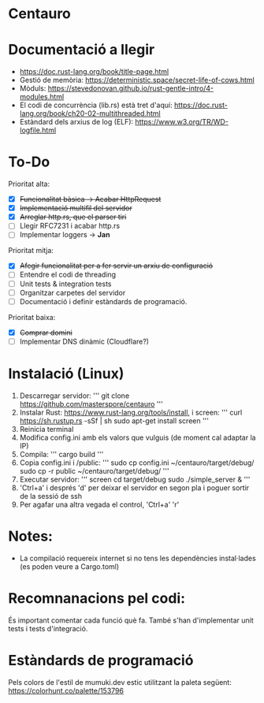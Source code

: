 # Centauro

# Documentació a llegir
- https://doc.rust-lang.org/book/title-page.html
- Gestió de memòria: https://deterministic.space/secret-life-of-cows.html
- Mòduls: https://stevedonovan.github.io/rust-gentle-intro/4-modules.html
- El codi de concurrència (lib.rs) està tret d'aquí: https://doc.rust-lang.org/book/ch20-02-multithreaded.html
- Estàndard dels arxius de log (ELF): https://www.w3.org/TR/WD-logfile.html

# To-Do

Prioritat alta:
- [x] ~~Funcionalitat bàsica -> Acabar HttpRequest~~
- [x] ~~Implementació multifil del servidor~~
- [x] ~~Arreglar http.rs, que el parser tiri~~
- [ ] Llegir RFC7231 i acabar http.rs
- [ ] Implementar loggers -> **Jan**

Prioritat mitja:
- [x] ~~Afegir funcionalitat per a fer servir un arxiu de configuració~~
- [ ] Entendre el codi de threading
- [ ] Unit tests & integration tests
- [ ] Organitzar carpetes del servidor
- [ ] Documentació i definir estàndards de programació.

Prioritat baixa:
- [x] ~~Comprar domini~~
- [ ] Implementar DNS dinàmic (Cloudflare?)

# Instalació (Linux)

1. Descarregar servidor: 
'''
git clone https://github.com/masterspore/centauro
'''
2. Instalar Rust: https://www.rust-lang.org/tools/install, i screen:
'''
curl https://sh.rustup.rs -sSf | sh
sudo apt-get install screen
'''
3. Reinicia terminal
4. Modifica config.ini amb els valors que vulguis (de moment cal adaptar la IP)
5. Compila:
'''
cargo build
'''
6. Copia config.ini i /public:
'''
sudo cp config.ini ~/centauro/target/debug/
sudo cp -r public ~/centauro/target/debug/
'''
7. Executar servidor:
'''
screen
cd target/debug
sudo ./simple_server &
'''
8. 'Ctrl+a' i després 'd' per deixar el servidor en segon pla i poguer sortir de la sessió de ssh
9. Per agafar una altra vegada el control, 'Ctrl+a' 'r'

# Notes:
- La compilació requereix internet si no tens les dependències instal·lades (es poden veure a Cargo.toml)

# Recomnanacions pel codi:
És important comentar cada funció què fa. També s'han d'implementar unit tests i tests d'integració.

# Estàndards de programació
Pels colors de l'estil de mumuki.dev estic utilitzant la paleta següent: https://colorhunt.co/palette/153796
